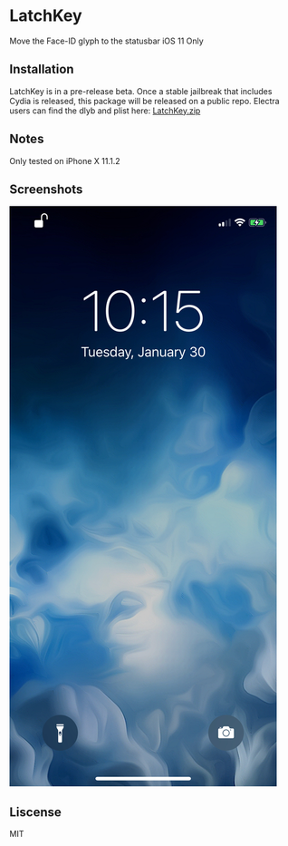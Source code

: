 # LatchKey

Move the Face-ID glyph to the statusbar
iOS 11 Only

## Installation 
LatchKey is in a pre-release beta. Once a stable jailbreak that includes Cydia is released, this package will be released on a public repo. Electra users can find the dlyb and plist here: [LatchKey.zip](https://github.com/MDausch/LatchKey/releases)

## Notes
Only tested on iPhone X 11.1.2

## Screenshots
![Screen1](screenshots/img1.jpeg?raw=true "Screenshot 1")

## Liscense
MIT
 
